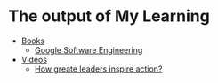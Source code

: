 # The output of My Learning

- [Books](books.md)
  - [Google Software Engineering](books/gogole-software-engineering.md)
- [Videos](videos.md)
  - [How greate leaders inspire action?](videos/how-greate-leaders-inspire-action.md)
